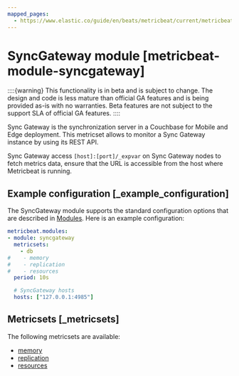 ```yaml
---
mapped_pages:
  - https://www.elastic.co/guide/en/beats/metricbeat/current/metricbeat-module-syncgateway.html
---
```


<!-- This file is generated! See scripts/mage/docs_collector.go -->

# SyncGateway module [metricbeat-module-syncgateway]

::::{warning}
This functionality is in beta and is subject to change. The design and code is less mature than official GA features and is being provided as-is with no warranties. Beta features are not subject to the support SLA of official GA features.
::::


Sync Gateway is the synchronization server in a Couchbase for Mobile and Edge deployment. This metricset allows to monitor a Sync Gateway instance by using its REST API.

Sync Gateway access `[host]:[port]/_expvar` on Sync Gateway nodes to fetch metrics data, ensure that the URL is accessible from the host where Metricbeat is running.


## Example configuration [_example_configuration]

The SyncGateway module supports the standard configuration options that are described in [Modules](/reference/metricbeat/configuration-metricbeat.md). Here is an example configuration:

```yaml
metricbeat.modules:
- module: syncgateway
  metricsets:
    - db
#    - memory
#    - replication
#    - resources
  period: 10s

  # SyncGateway hosts
  hosts: ["127.0.0.1:4985"]
```


## Metricsets [_metricsets]

The following metricsets are available:

* [memory](/reference/metricbeat/metricbeat-metricset-syncgateway-memory.md)
* [replication](/reference/metricbeat/metricbeat-metricset-syncgateway-replication.md)
* [resources](/reference/metricbeat/metricbeat-metricset-syncgateway-resources.md)
